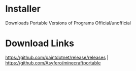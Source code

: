 # Installer
Downloads Portable Versions of Programs Official/unofficial
# Download Links
https://github.com/paintdotnet/release/releases | https://github.com/Asyfero/minecraftportable
